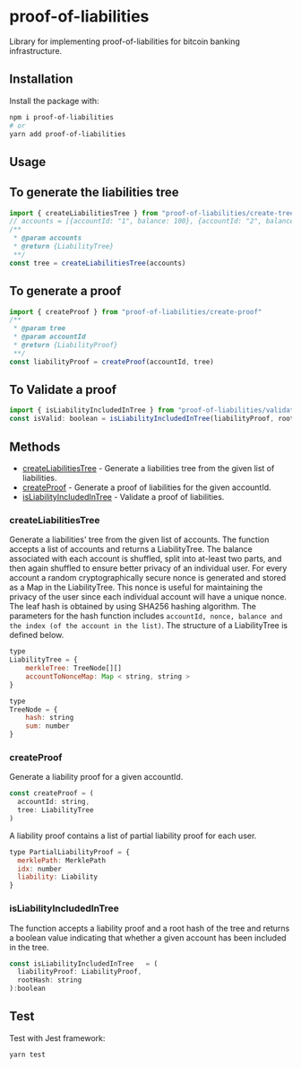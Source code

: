 # proof-of-liabilities

Library for implementing proof-of-liabilities for bitcoin banking infrastructure.

## Installation

Install the package with:

```bash
npm i proof-of-liabilities
# or
yarn add proof-of-liabilities
```

## Usage

## To generate the liabilities tree

```js
import { createLiabilitiesTree } from "proof-of-liabilities/create-tree"
// accounts = [{accountId: "1", balance: 100}, {accountId: "2", balance: 200}]
/**
 * @param accounts
 * @return {LiabilityTree}
 **/
const tree = createLiabilitiesTree(accounts)
```

## To generate a proof

```js
import { createProof } from "proof-of-liabilities/create-proof"
/**
 * @param tree
 * @param accountId
 * @return {LiabilityProof}
 **/
const liabilityProof = createProof(accountId, tree)
```

## To Validate a proof

```js
import { isLiabilityIncludedInTree } from "proof-of-liabilities/validate-proof"
const isValid: boolean = isLiabilityIncludedInTree(liabilityProof, rootHash)
```

## Methods

- [createLiabilitiesTree](#createLiabilitiesTree) - Generate a liabilities tree from the given list of liabilities.
- [createProof](#createProof) - Generate a proof of liabilities for the given accountId.
- [isLiabilityIncludedInTree](#isLiabilityIncludedInTree) - Validate a proof of liabilities.

### createLiabilitiesTree

Generate a liabilities' tree from the given list of accounts. The function accepts a list of accounts and returns a LiabilityTree. The balance associated with each account is shuffled, split into at-least two parts, and then again shuffled to ensure better privacy of an individual user. For every account a random cryptographically secure nonce is generated and stored as a Map in the LiabilityTree. This nonce is useful for maintaining the privacy of the user since each individual account will have a unique nonce. The leaf hash is obtained by using SHA256 hashing algorithm. The parameters for the hash function includes `accountId, nonce, balance and the index (of the account in the list)`.
The structure of a LiabilityTree is defined below.

```js
type
LiabilityTree = {
    merkleTree: TreeNode[][]
    accountToNonceMap: Map < string, string >
}

type
TreeNode = {
    hash: string
    sum: number
}
```

### createProof

Generate a liability proof for a given accountId.

```js
const createProof = (
  accountId: string,
  tree: LiabilityTree
)
```

A liability proof contains a list of partial liability proof for each user.

```js
type PartialLiabilityProof = {
  merklePath: MerklePath
  idx: number
  liability: Liability
}
```

### isLiabilityIncludedInTree

The function accepts a liability proof and a root hash of the tree and returns a boolean value indicating that whether a given account has been included in the tree.

```js
const isLiabilityIncludedInTree   = (
  liabilityProof: LiabilityProof,
  rootHash: string
):boolean
```

## Test

Test with Jest framework:

```bash
yarn test
```
